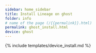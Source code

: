 ```yaml
---
sidebar: home_sidebar
title: Install Lineage on ghost
folder: info
# name of the page (/{{permalink}}.html)
permalink: ghost_install.html
device: ghost
---
```

{% include templates/device_install.md %}
